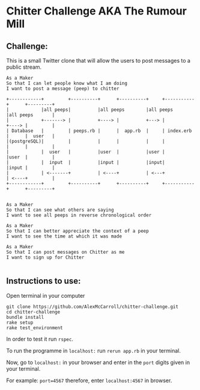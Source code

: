 Chitter Challenge AKA The Rumour Mill
=================
## Challenge:

This is a small Twitter clone that will allow the users to post messages to a public stream.
```
As a Maker
So that I can let people know what I am doing  
I want to post a message (peep) to chitter

+------------+         +----------+      +----------+     +-----------+      +---------+
|            |all peeps|          |all peeps        |all peeps        |all peeps       |
|            +-------> |          +----> |          +---> |           +----> |         |
| Database   |         | peeps.rb |      |  app.rb  |     | index.erb |      |  user   |
|(postgreSQL)|         |          |      |          |     |           |      |         |
|            |  user   |          |user  |          |user |           |user  |         |
|            |  input  |          |input |          |input|           |input |         |
|            | <-------+          | <----+          | <---+           | <----+         |
+------------+         +----------+      +----------+     +-----------+      +---------+


As a Maker
So that I can see what others are saying  
I want to see all peeps in reverse chronological order

As a Maker
So that I can better appreciate the context of a peep
I want to see the time at which it was made

As a Maker
So that I can post messages on Chitter as me
I want to sign up for Chitter


```

## Instructions to use:
Open terminal in your computer
```
git clone https://github.com/AlexMcCarroll/chitter-challenge.git
cd chitter-challenge
bundle install
rake setup
rake test_environment
```
In order to test it run ```rspec```.

To run the programme in ```localhost:``` run ```rerun app.rb``` in your terminal.

Now, go to ```localhost:``` in your browser and enter in the ```port``` digits
given in your terminal.

For example: ```port=4567``` therefore, enter ```localhost:4567``` in browser.
